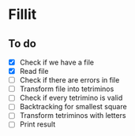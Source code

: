 # Fillit

## To do

- [x] Check if we have a file
- [x] Read file
- [ ] Check if there are errors in file
- [ ] Transform file into tetriminos
- [ ] Check if every tetrimino is valid
- [ ] Backtracking for smallest square
- [ ] Transform tetriminos with letters
- [ ] Print result
